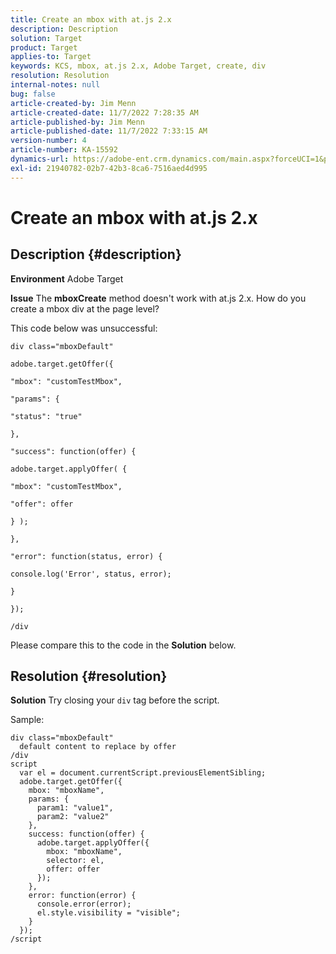 ```yaml
---
title: Create an mbox with at.js 2.x
description: Description
solution: Target
product: Target
applies-to: Target
keywords: KCS, mbox, at.js 2.x, Adobe Target, create, div
resolution: Resolution
internal-notes: null
bug: false
article-created-by: Jim Menn
article-created-date: 11/7/2022 7:28:35 AM
article-published-by: Jim Menn
article-published-date: 11/7/2022 7:33:15 AM
version-number: 4
article-number: KA-15592
dynamics-url: https://adobe-ent.crm.dynamics.com/main.aspx?forceUCI=1&pagetype=entityrecord&etn=knowledgearticle&id=35e69ac4-6d5e-ed11-9561-6045bd0065f9
exl-id: 21940782-02b7-42b3-8ca6-7516aed4d995
---
```

# Create an mbox with at.js 2.x

## Description {#description}


<b>Environment</b>
 Adobe Target

<b>Issue</b>
 The <b>mboxCreate</b> method doesn't work with at.js 2.x.
 How do you create a mbox div at the page level?

This code below was unsuccessful:


```
div class="mboxDefault"

adobe.target.getOffer({

"mbox": "customTestMbox",

"params": {

"status": "true"

},

"success": function(offer) {

adobe.target.applyOffer( {

"mbox": "customTestMbox",

"offer": offer

} );

},

"error": function(status, error) {

console.log('Error', status, error);

}

});

/div
```




Please compare this to the code in the <b>Solution</b> below.


## Resolution {#resolution}


<b>Solution</b>
Try closing your `div` tag before the script.

Sample:


```
div class="mboxDefault" 
  default content to replace by offer 
/div 
script 
  var el = document.currentScript.previousElementSibling;
  adobe.target.getOffer({
    mbox: "mboxName",
    params: {
      param1: "value1",
      param2: "value2"
    },
    success: function(offer) {
      adobe.target.applyOffer({
        mbox: "mboxName",
        selector: el,
        offer: offer
      });
    },
    error: function(error) {
      console.error(error);
      el.style.visibility = "visible";
    }
  });
/script
```
